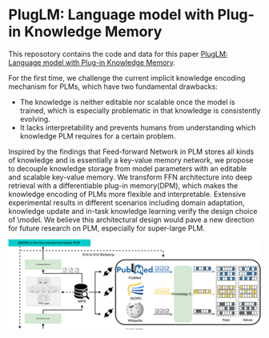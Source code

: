 # PlugLM: Language model with Plug-in Knowledge Memory

This reposotory contains the code and data for this paper [PlugLM: Language model with Plug-in Knowledge Memory](https://openreview.net/forum?id=Plr5l7r0jY6). 

<!-- PLMs have made impressive results in various NLP tasks. It has been revealed that one of the key factors to their success is the parameters of these models implicitly learn all kinds of knowledge during pre-training.

However, encoding knowledge implicitly in the model parameters has two fundamental drawbacks:


In this paper, we introduce **PlugLM**, a pre-training model with differentiable plug-in memory(DPM). 

The key intuition is to decouple the knowledge storage from model parameters(i.e. Feed-Forward Network, where the knowledge is stored in Transformer) with an editable and scalable key-value memory and leverage knowledge in an explainable manner by knowledge retrieval in the DPM.  -->

For the first time, we challenge the current implicit knowledge encoding mechanism for PLMs, which have two fundamental drawbacks: 

- The knowledge is neither editable nor scalable once the model is trained, which is especially problematic in that knowledge is consistently evolving. 
- It lacks interpretability and prevents humans from understanding which knowledge PLM requires for a certain problem. 

Inspired by the findings that Feed-forward Network in PLM stores all kinds of knowledge and is essentially a key-value memory network, we propose to decouple knowledge storage from model parameters with an editable and scalable key-value memory. We transform FFN architecture into deep retrieval with a differentiable plug-in memory(DPM), which makes the knowledge encoding of PLMs more flexible and interpretable. Extensive experimental results in different scenarios including domain adaptation, knowledge update and in-task knowledge learning verify the design choice of \model. We believe this architectural design would pave a new direction for future research on PLM, especially for super-large PLM.


![model](assets/model.svg)